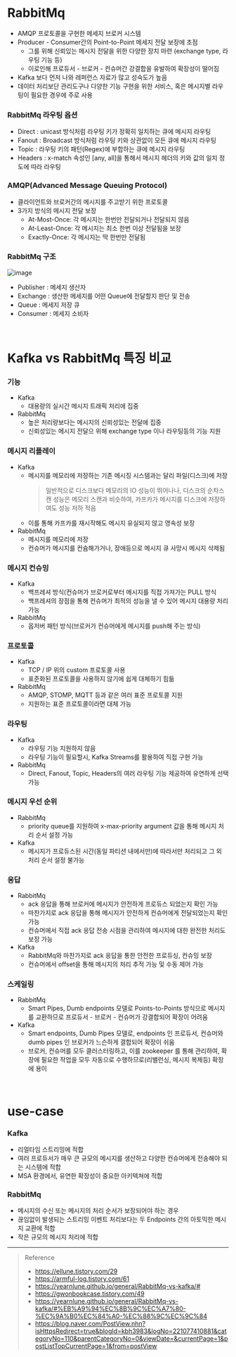 # RabbitMq
* AMQP 프로토콜을 구현한 메세지 브로커 시스템
* Producer - Consumer간의 Point-to-Point 메세지 전달 보장에 초점
	* 그를 위해 신뢰있는 메시지 전달을 위한 다양한 장치 마련 (exchange type, 라우팅 기능 등)
	* 이로인해 프로듀서 - 브로커 - 컨슈머간 강결합을 유발하여 확장성이 떨어짐
* Kafka 보다 먼저 나와 레퍼런스 자료가 많고 성숙도가 높음
* 데이터 처리보단 관리도구나 다양한 기능 구현을 위한 서비스, 혹은 메시지별 라우팅이 필요한 경우에 주로 사용

### RabbitMq 라우팅 옵션
* Direct : unicast 방식처럼 라우팅 키가 정확히 일치하는 큐에 메시지 라우팅 
* Fanout : Broadcast 방식처럼 라우팅 키와 상관없이 모든 큐에 메시지 라우팅 
* Topic : 라우팅 키의 패턴(Regex)에 부합하는 큐에 메시지 라우팅 
* Headers : x-match 속성인 [any, all]을 통해서 메시지 헤더의 키와 값의 일치 정도에 따라 라우팅

### AMQP(Advanced Message Queuing Protocol)
* 클라이언트와 브로커간의 메시지를 주고받기 위한 프로토콜
* 3가지 방식의 메시지 전달 보장
	* At-Most-Once: 각 메시지는 한번만 전달되거나 전달되지 않음
	* At-Least-Once: 각 메시지는 최소 한번 이상 전달됨을 보장
	* Exactly-Once: 각 메시지는 딱 한번만 전달됨

### RabbitMq 구조

![image](https://user-images.githubusercontent.com/48702893/154788920-4904e138-dd7a-45fc-b3fe-a61775341131.png)

* Publisher : 메세지 생산자
* Exchange : 생산한 메세지를 어떤 Queue에 전달할지 판단 및 전송
* Queue : 메세지 저장 큐
* Consumer : 메세지 소비자

<br>

# Kafka vs RabbitMq 특징 비교
### 기능
* Kafka
	* 대용량의 실시간 메시지 트래픽 처리에 집중
* RabbitMq
	* 높은 처리량보다는 메시지의 신뢰성있는 전달에 집중
	* 신뢰성있는 메시지 전달으 위해 exchange type 이나 라우팅등의 기능 지원

### 메시지 리플레이
* Kafka 
	* 메시지를 메모리에 저장하는 기존 메시징 시스템과는 달리 파일(디스크)에 저장
		> 일반적으로 디스크보다 메모리의 IO 성능이 뛰어나나, 디스크의 순차스캔 성능은 메모리 스캔과 비슷하여, 카프카가 메시지를 디스크에 저장하여도 성능 저하 적음
	* 이를 통해 카프카를 재시작해도 메시지 유실되지 않고 영속성 보장
* RabbitMq
	* 메시지를 메모리에 저장
	* 컨슈머가 메시지를 컨슘해가거나, 장애등으로 메시지 큐 사망시 메시지 삭제됨

### 메시지 컨슈밍
* Kafka
	* 백프레셔 방식(컨슈머가 브로커로부터 메시지를 직접 가져가는 PULL 방식
	* 백프레셔의 장점을 통해 컨슈머가 최적의 성능을 낼 수 있어 메시지 대용량 처리 가능
* RabbitMq
	* 옵저버 패턴 방식(브로커가 컨슈머에게 메시지를 push해 주는 방식)

### 프로토콜
* Kafka
	* TCP / IP 위의 custom 프로토콜 사용
	* 표준화된 프로토콜을 사용하지 않기에 쉽게 대체하기 힘듦
* RabbitMq
	* AMQP, STOMP, MQTT 등과 같은 여러 표준 프로토콜 지원
	* 지원하는 표준 프로토콜이라면 대체 가능

### 라우팅
* Kafka
	* 라우팅 기능 지원하지 않음
	* 라우팅 기능이 필요할시, Kafka Streams를 활용하여 직접 구현 가능 
* RabbitMq
	* Direct, Fanout, Topic, Headers의 여러 라우팅 기능 제공하여 유연하게 선택 가능

### 메시지 우선 순위
* RabbitMq
	* priority queue를 지원하여 x-max-priority argument 값을 통해 메시지 처리 순서 설정 가능
* Kafka
	* 메시지가 프로듀스된 시간(동일 파티션 내에서만)에 따라서만 처리되고 그 외 처리 순서 설정 불가능 

### 응답
* RabbitMq
	* ack 응답을 통해 브로커에 메시지가 안전하게 프로듀스 되었는지 확인 가능
	* 마찬가지로 ack 응답을 통해 메시지가 안전하게 컨슈머에게 전달되었는지 확인 가능
	* 컨슈머에서 직접 ack 응답 전송 시점을 관리하여 메시지에 대한 완전한 처리도 보장 가능
* Kafka
	* RabbitMq와 마찬가지로 ack 응답을 통한 안전한 프로듀싱, 컨슈밍 보장
	* 컨슈머에서 offset을 통해 메시지의 처리 추적 가능 및 수동 제어 가능

### 스케일링
* RabbitMq
	* Smart Pipes, Dumb endpoints 모델로 Points-to-Points 방식으로 메시지를 교환하므로 프로듀서 - 브로커 - 컨슈머가 강결합되어 확장이 어려움
* Kafka
	* Smart endpoints, Dumb Pipes 모델로, endpoints 인 프로듀서, 컨슈머와 dumb pipes 인 브로커가 느슨하게 결합되어 확장이 쉬움
	* 브로커, 컨슈머를 모두 클러스터링하고, 이를 zookeeper 를 통해 관리하여, 확장에 필요한 작업을 모두 자동으로 수행하므로(리밸런싱, 메시지 복제등) 확장에 용이
	
<br>

# use-case
### Kafka
* 리얼타임 스트리밍에 적합
* 여러 프로듀서가 매우 큰 규모의 메시지를 생산하고 다양한 컨슈머에게 전송해야 되는 시스템에 적합
* MSA 환경에서, 유연한 확장성이 중요한 아키텍쳐에 적합

### RabbitMq
* 메시지의 수신 또는 메시지의 처리 순서가 보장되어야 하는 경우
* 끊임없이 발생되는 스트리밍 이벤트 처리보다는 두 Endpoints 간의 아토믹한 메시지 교환에 적합
* 작은 규모의 메시지 처리에 적합
	
***

> Reference
> * https://ellune.tistory.com/29
> * https://armful-log.tistory.com/61
> * https://yearnlune.github.io/general/RabbitMq-vs-kafka/#
> * https://gwonbookcase.tistory.com/49
> * https://yearnlune.github.io/general/RabbitMq-vs-kafka/#%EB%A9%94%EC%8B%9C%EC%A7%80-%EC%9A%B0%EC%84%A0-%EC%88%9C%EC%9C%84
> * https://blog.naver.com/PostView.nhn?isHttpsRedirect=true&blogId=kbh3983&logNo=221077410881&categoryNo=110&parentCategoryNo=0&viewDate=&currentPage=1&postListTopCurrentPage=1&from=postView